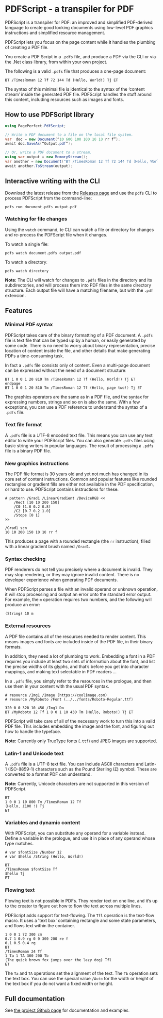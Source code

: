 # PDFScript - a transpiler for PDF

PDFScript is a transpiler for PDF: an improved and simplified PDF-derived language to create good looking documents using low-level PDF graphics instructions and simplified resource management.

PDFScript lets you focus on the page content while it handles the plumbing of creating a PDF file.

You create a PDF Script in a `.pdfs` file, and produce a PDF via the CLI or via the .Net class library, from within your own project.

The following is a valid `.pdfs` file that produces a one-page document:

```
BT /TimesRoman 12 Tf 72 144 Td (Hello, World!) Tj ET
```

The syntax of this minimal file is identical to the syntax of the ‘content stream’ inside the generated PDF file. PDFScript handles the stuff around this content, including resources such as images and fonts.

## How to use PDFScript library

```c#
using PagePerfect.PdfScript;

// Write a PDF document to a file on the local file system.
var  doc = new Document(“10 600 100 100 10 10 rr f”);
await doc.SaveAs(“Output.pdf”);

// Or, write a PDF document to a stream.
using var output = new MemoryStream();
var another = new Document("BT /TimesRoman 12 Tf 72 144 Td (Hello, World!) Tj ET");
await another.ToStream(output);
```

## Interactive writing with the CLI

Download the latest release from the
[Releases page](https://github.com/PagePerfect-io/PDFScript/releases) and use the `pdfs` CLI to process PDFScript from the command-line:

```
pdfs run document.pdfs output.pdf
```

### Watching for file changes

Using the `watch` command, te CLI can watch a file or directory for changes and re-process the PDFScript file when it changes.

To watch a single file:

```
pdfs watch document.pdfs output.pdf

```

To watch a directory:

```
pdfs watch directory
```

**Note:** The CLI will watch for changes to `.pdfs` files in the directory and its subdirectories, and will process them into PDF files in the same directory structure. Each output file will have a matching filename, but with the `.pdf` extension.

## Features

### Minimal PDF syntax

PDFScript takes care of the binary formatting of a PDF document. A `.pdfs` file is text file that can be typed up by a human, or easily generated by some code. There is no need to worry about binary representation, precise location of content inside the file, and other details that make generating PDFs a time-consuming task.

In fact a `.pdfs` file consists only of content. Even a multi-page document can be expressed without the need of a document structure:

```
BT 1 0 0 1 20 810 Tm /TimesRoman 12 Tf (Hello, World!) Tj ET
endpage
BT 1 0 0 1 20 810 Tm /TimesRoman 12 Tf (Hello, page two!) Tj ET
```

The graphics operators are the same as in a PDF file, and the syntax for expressing numbers, strings and so on is also the same. With a few exceptions, you can use a PDF reference to understand the syntax of a `.pdfs` file.

### Text file format

A `.pdfs` file is a UTF-8 encoded text file. This means you can use any text editor to write your PDFScript files. You can also generate `.pdfs` files using basic string writers in popular languages. The result of processing a `.pdfs` file is a binary PDF file.

### New graphics instructions

The PDF file format is 30 years old and yet not much has changed in its core set of content instructions. Common and popular features like rounded rectangles or gradient fills are either not available in the PDF specification, or hard to use. PDFScript contains instructions for these.

```
# pattern /Grad1 /LinearGradient /DeviceRGB <<
    /Rect [10 10 200 150]
    /C0 [1.0 0.2 0.8]
    /C2 [0.7 0.2 1.0]
    /Stops [0 1]
>>

/Grad1 scn
10 10 200 150 10 10 rr f
```

This produces a page with a rounded rectangle (the `rr` instruction), filled with a linear gradient brush named `/Grad1`.

### Syntax checking

PDF renderers do not tell you precisely where a document is invalid. They may stop rendering, or they may ignore invalid content. There is no developer experience when generating PDF documents.

When PDFScript parses a file with an invalid operand or unknown operation, it will stop processing and output an error onto the standard error output. For example, the `m` operation requires two numbers, and the following will produce an error:

```
(String) 10 m
```

### External resources

A PDF file contains all of the resources needed to render content. This means images and fonts are included inside of the PDF file, in their binary formats.

In addition, they need a lot of plumbing to work. Embedding a font in a PDF requires you include at least two sets of information about the font, and list the precise widths of its glyphs, and that’s before you get into character mappings, and making text selectable in PDF readers …

In a `.pdfs` file, you simply refer to the resources in the prologue, and then use them in your content with the usual PDF syntax.

```
# resource /Img1 /Image (https://coolimage.com)
# resource /MyRoboto /Font (../../fonts/Roboto-Regular.ttf)

320 0 0 320 10 450 /Img1 Do
BT /MyRoboto 12 Tf 1 0 0 1 10 430 Tm (Hello, Roboto!) Tj ET
```

PDFScript will take care of all of the necessary work to turn this into a valid PDF file. This includes embedding the image and the font, and figuring out how to handle the typeface.

**Note:** Currently only TrueType fonts (`.ttf`) and JPEG images are supported.

### Latin-1 and Unicode text

A `.pdfs` file is a UTF-8 text file. You can include ASCII characters and Latin-1 (ISO-8859-1) characters such as the Pound Sterling (£) symbol. These are converted to a format PDF can understand.

**Note:** Currently, Unicode characters are not supported in this version of PDFScript.

```
BT
1 0 0 1 10 800 Tm /TimesRoman 12 Tf
(Hello, £100 !) Tj
ET
```

### Variables and dynamic content

With PDFScript, you can substitute any operand for a variable instead. Define a variable in the prologue, and use it in place of any operand whose type matches.

```
# var $fontSize /Number 12
# var $hello /String (Hello, World!)

BT
/TimesRoman $fontSize Tf
$hello Tj
ET
```

### Flowing text

Flowing text is not possible in PDFs. They render text on one line, and it’s up to the creator to figure out how to flow the text across multiple lines.

PDFScript adds support for text-flowing. The `Tfl` operation is the text-flow macro. It uses a 'text box' containing rectangle and some state parameters, and flows text within the container.

```
1 0 0 1 72 300 cm
0.7 1 0.9 rg 0 0 300 200 re f
0.1 0.5 0.4 rg
BT
/TimesRoman 24 Tf
1 Ta 1 TA 300 200 Tb
(The quick brown fox jumps over the lazy dog) Tfl
ET
```

The `Ta` and `TA` operations set the alignment of the text. The `Tb` operation sets the text box. You can use the special value `/Auto` for the width or height of the text box if you do not want a fixed width or height.

## Full documentation

See [the project Github page](https://github.com/PagePerfect-io/PDFScript) for documentation and examples.
